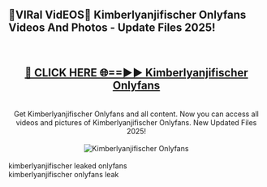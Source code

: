 <h2>🔴VIRal VidEOS🔴 Kimberlyanjifischer Onlyfans Videos And Photos - Update Files 2025!</h2>
<br>
<div align="center">
<h2><a href="https://virallinks.top/odZfE0" rel="nofollow">🔴 CLICK HERE 🌐==►► Kimberlyanjifischer Onlyfans</a></h2>
<br>
Get Kimberlyanjifischer Onlyfans and all content. Now you can access all videos and pictures of Kimberlyanjifischer Onlyfans. New Updated Files 2025!
<br>
<br>
<a href="https://virallinks.top/odZfE0" rel="nofollow" data-target="animated-image.originalLink"><img src="https://i.imgur.com/dJHk4Zq.gif)" alt="Kimberlyanjifischer Onlyfans" style="max-width: 100%; display: inline-block;" data-target="animated-image.originalImage"></a>
</div>
<br>
kimberlyanjifischer leaked onlyfans<br>
kimberlyanjifischer onlyfans leak